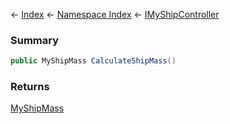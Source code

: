 ← [Index](Api-Index) ← [Namespace Index](Namespace-Index) ← [IMyShipController](Sandbox.ModAPI.Ingame.IMyShipController)

### Summary

```csharp
public MyShipMass CalculateShipMass()
```

### Returns

[MyShipMass](Sandbox.ModAPI.Ingame.MyShipMass)

